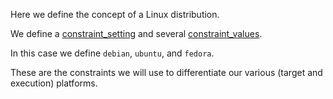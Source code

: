 Here we define the concept of a Linux distribution.

We define a [constraint_setting](https://bazel.build/reference/be/platform#constraint_setting) and several [constraint_values](https://bazel.build/reference/be/platform#constraint_value).

In this case we define `debian`, `ubuntu`, and `fedora`.

These are the constraints we will use to differentiate our various (target and execution) platforms.
